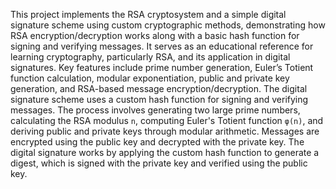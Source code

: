 This project implements the RSA cryptosystem and a simple digital signature scheme using custom cryptographic methods, demonstrating how RSA encryption/decryption works along with a basic hash function for signing and verifying messages. It serves as an educational reference for learning cryptography, particularly RSA, and its application in digital signatures. Key features include prime number generation, Euler’s Totient function calculation, modular exponentiation, public and private key generation, and RSA-based message encryption/decryption. The digital signature scheme uses a custom hash function for signing and verifying messages. The process involves generating two large prime numbers, calculating the RSA modulus `n`, computing Euler's Totient function `φ(n)`, and deriving public and private keys through modular arithmetic. Messages are encrypted using the public key and decrypted with the private key. The digital signature works by applying the custom hash function to generate a digest, which is signed with the private key and verified using the public key.
